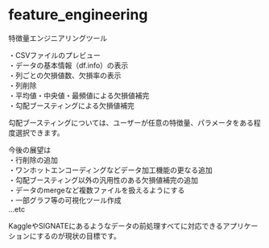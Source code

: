 # feature_engineering
特徴量エンジニアリングツール<br>

・CSVファイルのプレビュー<br>
・データの基本情報（df.info）の表示<br>
・列ごとの欠損値数、欠損率の表示<br>
・列削除<br>
・平均値・中央値・最頻値による欠損値補完<br>
・勾配ブースティングによる欠損値補完<br>

勾配ブースティングについては、ユーザーが任意の特徴量、パラメータをある程度選択できます。<br>

今後の展望は<br>
・行削除の追加<br>
・ワンホットエンコーディングなどデータ加工機能の更なる追加<br>
・勾配ブースティング以外の汎用性のある欠損値補完の追加<br>
・データのmergeなど複数ファイルを扱えるようにする<br>
・一部グラフ等の可視化ツール作成<br>
...etc<br>

KaggleやSIGNATEにあるようなデータの前処理すべてに対応できるアプリケーションにするのが現状の目標です。
